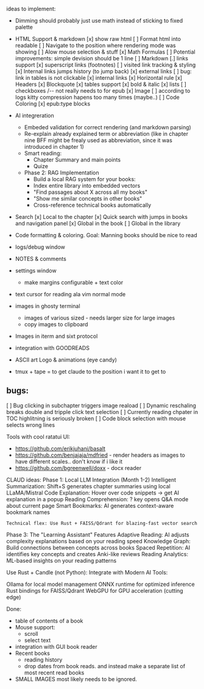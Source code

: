 ideas to implement:
 - Dimming should probably just use math instead of sticking to fixed palette
 - HTML Support & markdown
     [x] show raw html
         [ ] Format html into readable
         [ ] Navigate to the position where rendering mode was showing
         [ ] Alow mouse selection & stuff
     [x] Math Formulas 
        [ ] Potential improvements: simple devision should be 1 line
     [ ] Markdown
         [.] links support 
             [x] superscript links (footnotes)
             [ ] visited link tracking & styling
             [x] Internal links jumps history (to jump back)
             [x] external links
                [ ] bug: link in tables is not clickable
             [x] internal links
         [x] Horizontal rule
         [x] Headers
         [x] Blockquote
         [x] tables support
         [x] bold & italic 
         [x] lists
         [ ] checkboxes /-- not really needs to for epub
         [x] Image
            [ ] according to logs kitty compression hapens too many times (maybe..)
         [ ] Code Coloring 
         [x] epub:type blocks
 - AI integreration
     - Embeded validation for correct rendering (and markdown parsing) 
     - Re-explain already explained term or abbreviation (like in chapter nine BFF might be frealy used as abbreviation, since it was introduced in chapter 1)
     - Smart reading: 
         - Chapter Summary and main points
         - Quize
     - Phase 2: RAG Implementation 
         - Build a local RAG system for your books:
         - Index entire library into embedded vectors
         - "Find passages about X across all my books"
         - "Show me similar concepts in other books"
         - Cross-reference technical books automatically

 - Search
     [x] Local to the chapter
     [x] Quick search with jumps in books and navigation panel
     [x] Global in the book
     [ ] Global in the library
 - Code formatting & coloring. Goal: Manning books should be nice to read
 - logs/debug window
 - NOTES & comments
 - settings window
     - make margins configurable + text color 
 - text cursor for reading ala vim normal mode

 - images in ghosty terminal
     - images of various sized - needs larger size for large images
     - copy images to clipboard
 - Images in iterm and sixt protocol
 - integration with GOODREADS
 - ASCII art Logo & animations (eye candy)
 
 - tmux + tape = to get claude to the position i want it to get to 

bugs: 
---------------------
[ ] Bug clicking in subchapter triggers image reaload
[ ] Dynamic reschaling breaks double and tripple click text selection
[ ] Currently reading chpater in TOC highlitning is seriously broken
[ ] Code block selection with mouse selects wrong lines

Tools with cool ratatui UI: 
- https://github.com/erikjuhani/basalt
- https://github.com/benjajaja/mdfried  - render headers as images to have different scales.. don't know if i like it
- https://github.com/bgreenwell/doxx - docx reader



CLAUD ideas:
Phase 1: Local LLM Integration (Month 1-2)
    Intelligent Summarization: Shift+S generates chapter summaries using local LLaMA/Mistral
    Code Explanation: Hover over code snippets → get AI explanation in a popup
    Reading Comprehension: ? key opens Q&A mode about current page
    Smart Bookmarks: AI generates context-aware bookmark names


    Technical flex: Use Rust + FAISS/Qdrant for blazing-fast vector search

Phase 3: The "Learning Assistant" Features
    Adaptive Reading: AI adjusts complexity explanations based on your reading speed
    Knowledge Graph: Build connections between concepts across books
    Spaced Repetition: AI identifies key concepts and creates Anki-like reviews
    Reading Analytics: ML-based insights on your reading patterns

Use Rust + Candle (not Python):
Integrate with Modern AI Tools:

Ollama for local model management
ONNX runtime for optimized inference
Rust bindings for FAISS/Qdrant
WebGPU for GPU acceleration (cutting edge)

Done:
 - table of contents of a book
 - Mouse support: 
   - scroll
   - select text
 - integration with GUI book reader 
 - Recent books
     - reading history
     - drop dates from book reads. and instead make a separate list of most recent read books
 - SMALL IMAGES most likely needs to be ignored. 
